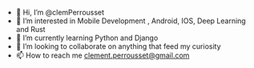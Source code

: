 - 👋 Hi, I’m @clemPerrousset
- 👀 I’m interested in Mobile Development , Android, IOS, Deep Learning and Rust
- 🌱 I’m currently learning Python and Django
- 💞️ I’m looking to collaborate on anything that feed my curiosity
- 📫 How to reach me clement.perrousset@gmail.com

<!---
clemPerrousset/clemPerrousset is a ✨ special ✨ repository because its `README.md` (this file) appears on your GitHub profile.
You can click the Preview link to take a look at your changes.
--->
